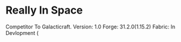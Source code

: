 # Really In Space
Competitor To Galacticraft. 
Version: 1.0
Forge: 31.2.0(1.15.2)
Fabric: In Devlopment (

